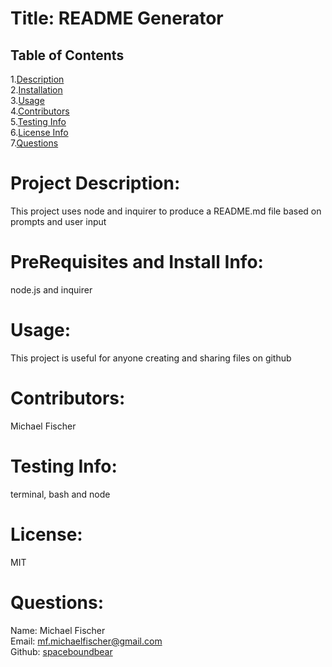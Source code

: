 # Title: README Generator

## Table of Contents

1.[Description](#description)</br> 2.[Installation](#installation)</br> 3.[Usage](#usage)</br> 4.[Contributors](#contributors)</br> 5.[Testing Info](#testing)</br> 6.[License Info](#license)</br> 7.[Questions](#questions)</br>

# <span id="desc"></span>

# Project Description:

This project uses node and inquirer to produce a README.md file based on prompts and user input

# <span id="installation"></span>

# PreRequisites and Install Info:

node.js and inquirer

# <span id="usage"></span>

# Usage:

This project is useful for anyone creating and sharing files on github

# <span id="contributors"></span>

# Contributors:

Michael Fischer

# <span id="testing"></span>

# Testing Info:

terminal, bash and node

# <span id="license"></span>

# License:

MIT

# <span id="questions"></span>

# Questions:

Name: Michael Fischer  
 Email: mf.michaelfischer@gmail.com  
 Github: [spaceboundbear](www.github.com/spaceboundbear)  

